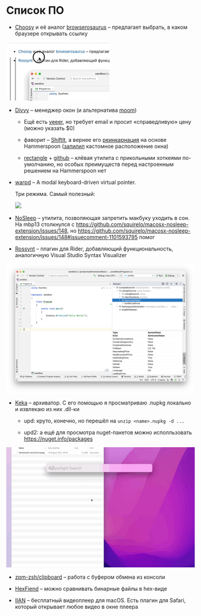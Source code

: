 # Список ПО

- [Choosy](https://choosy.app/) и её аналог [browserosaurus](https://github.com/will-stone/browserosaurus) – предлагает выбрать, в каком браузере открывать ссылку

![](figs/0011/choosy.gif)

- [Divvy](https://mizage.com/divvy/) – менеджер окон (и альтернатива [moom](https://manytricks.com/moom/))

  - Ещё есть [veeer](https://veeer.io/), но требует email и просит «справедливую» цену (можно указать $0)

  - фаворит – [ShiftIt](https://github.com/fikovnik/ShiftIt), а вернее его [реинкарнация](https://github.com/fikovnik/ShiftIt/wiki/The-Hammerspoon-Alternative) на основе Hammerspoon ([запилил](https://github.com/askazakov/hammerspoon-shiftit/commit/f47a772691f2df9c0195f42c73e558687edb7475) кастомное расположение окна)

  - [rectangle](https://rectangleapp.com/) + [github](https://github.com/rxhanson/Rectangle) – клёвая утилита с прикольными хоткеями по-умолчанию, но особых преимуществ перед настроенным решением на Hammerspoon нет

- [warpd](https://github.com/rvaiya/warpd) – A modal keyboard-driven virtual pointer.

  Три режима. Самый полезный:

  ![](figs/0011/warpd-hints.gif)

- [NoSleep](https://github.com/integralpro/nosleep) – утилита, позволяющая запретить макбуку уходить в сон. На mbp13 столкнулся с https://github.com/squirelo/macosx-nosleep-extension/issues/148, но https://github.com/squirelo/macosx-nosleep-extension/issues/148#issuecomment-1101593795 помог

- [Rossynt](https://plugins.jetbrains.com/plugin/16902-rossynt) – плагин для Rider, добавляющий функциональность, аналогичную Visual Studio Syntax Visualizer

![](figs/0011/rossynt.png)

- [Keka](https://www.keka.io/en/) – архиватор. С его помощью я просматриваю .nupkg локально и извлекаю из них .dll-ки

  - upd: круто, конечно, но перешёл на `unzip <name>.nupkg -d ...`

  - upd2: а ещё для просмотра nuget-пакетов можно исполльзовать https://nuget.info/packages

![](figs/0011/screencast%202022-03-29%2019-16-32.gif)

- [zpm-zsh/clipboard](https://github.com/zpm-zsh/clipboard) – работа с буфером обмена из консоли

- [HexFiend](https://github.com/HexFiend/HexFiend) – можно сравнивать бинарные файлы в hex-виде

- [IIAN](https://iina.io) – бесплатный видеоплеер для macOS. Есть плагин для Safari, который открывает любое видео в окне плеера
